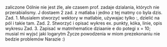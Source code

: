 zaliczone
Oólnie nie jest źle, ale czasem prof. zadaje dzialania, których nie przerabialismy.
J dostaem 2 zad. z matlaba i jedno z tej matmy co byla dzis.
Zad. 1.
Musialem stworzyć wektory w matlabie, używajac tylko :, dzielić na pól i takie tam.
Zad. 2.
Stworzyć i opisać wykres ex. punkty, kóka, linie, opis wykresu
Zad. 3. 
Zapisać w matmhematice dziaanie e do potegi x = 10; musial mi wyjsć jaki logarytm
Życze powodzenia
w miom prezekonaniu nie bedzie problemów
Narazie :) 
